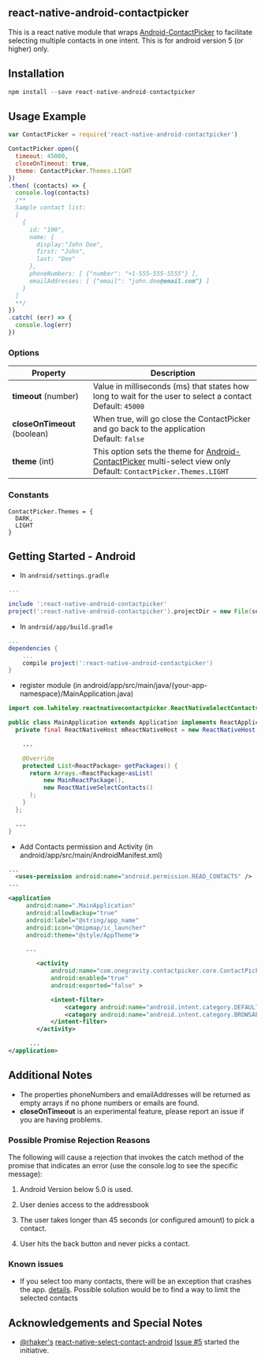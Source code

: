 ## react-native-android-contactpicker

This is a react native module that wraps [Android-ContactPicker](https://github.com/1gravity/Android-ContactPicker) to facilitate selecting multiple contacts in one intent. This is for android version 5 (or higher) only.

## Installation

```js
npm install --save react-native-android-contactpicker
```

## Usage Example

```js
var ContactPicker = require('react-native-android-contactpicker')

ContactPicker.open({
  timeout: 45000,
  closeOnTimeout: true,
  theme: ContactPicker.Themes.LIGHT
})
.then( (contacts) => {
  console.log(contacts)
  /**
  Sample contact list:
  [
    {
      id: "100",
      name: {
        display:"John Doe",
        first: "John",
        last: "Doe"
      },
      phoneNumbers: [ {"number": "+1-555-555-5555"} ],
      emailAddresses: [ {"email": "john.doe@email.com"} ]
    }
  ]
  **/
})
.catch( (err) => {
  console.log(err)
})
```

### Options

| Property  | Description  |
|---|---|
|  **timeout** (number)  |  Value in milliseconds (ms) that states how long to wait for the user to select a contact <br/> Default: `45000` |
|  **closeOnTimeout** (boolean)  |  When true, will go close the ContactPicker and go back to the application <br/> Default: `false` |
|  **theme** (int)  |  This option sets the theme for  [Android-ContactPicker](https://github.com/1gravity/Android-ContactPicker) multi-select view only <br/> Default: `ContactPicker.Themes.LIGHT` |  

### Constants

```
ContactPicker.Themes = {
  DARK,
  LIGHT
}
```

## Getting Started - Android
* In `android/settings.gradle`
```gradle
...

include ':react-native-android-contactpicker'
project(':react-native-android-contactpicker').projectDir = new File(settingsDir, '../node_modules/react-native-android-contactpicker/android')

```

* In `android/app/build.gradle`
```gradle
...
dependencies {
    ...
    compile project(':react-native-android-contactpicker')
}
```

* register module (in android/app/src/main/java/{your-app-namespace}/MainApplication.java)
```java
import com.lwhiteley.reactnativecontactpicker.ReactNativeSelectContacts; // <------ add import

public class MainApplication extends Application implements ReactApplication {
  private final ReactNativeHost mReactNativeHost = new ReactNativeHost(this) {

    ...

    @Override
    protected List<ReactPackage> getPackages() {
      return Arrays.<ReactPackage>asList(
          new MainReactPackage(),
          new ReactNativeSelectContacts()
      );
    }
  };

  ...
}
```

* Add Contacts permission and Activity (in android/app/src/main/AndroidManifest.xml)
```xml
...
  <uses-permission android:name="android.permission.READ_CONTACTS" />
...

<application
     android:name=".MainApplication"
     android:allowBackup="true"
     android:label="@string/app_name"
     android:icon="@mipmap/ic_launcher"
     android:theme="@style/AppTheme">

     ...

        <activity
            android:name="com.onegravity.contactpicker.core.ContactPickerActivity"
            android:enabled="true"
            android:exported="false" >

            <intent-filter>
                <category android:name="android.intent.category.DEFAULT" />
                <category android:name="android.intent.category.BROWSABLE" />
            </intent-filter>
        </activity>

      ...
</application>
```
## Additional Notes

- The properties phoneNumbers and emailAddresses will be returned as empty arrays if no phone numbers or emails are found.
- **closeOnTimeout** is an experimental feature, please report an issue if you are having problems.

### Possible Promise Rejection Reasons

The following will cause a rejection that invokes the catch method of the promise that indicates an error (use the console.log to see the specific message):

1) Android Version below 5.0 is used.

2) User denies access to the addressbook

3) The user takes longer than 45 seconds (or configured amount) to pick a contact.

4) User hits the back button and never picks a contact.

### Known issues

- If you select too many contacts, there will be an exception that crashes the app. [details](https://www.neotechsoftware.com/blog/android-intent-size-limit). Possible solution would be to find a way to limit the selected contacts

## Acknowledgements and Special Notes

- [@rhaker's](https://github.com/rhaker/) [react-native-select-contact-android](https://github.com/rhaker/react-native-select-contact-android) [Issue #5](https://github.com/rhaker/react-native-select-contact-android/issues/5) started the initiative.
